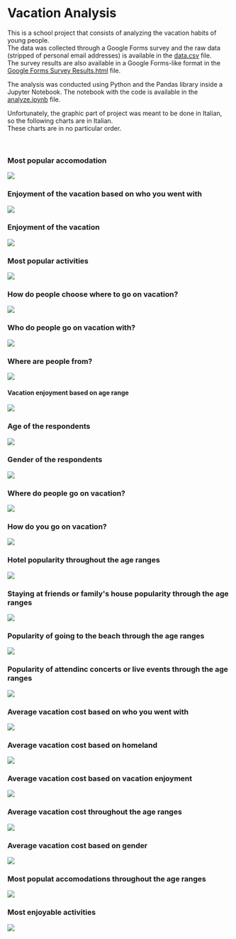 # Vacation Analysis

This is a school project that consists of analyzing the vacation habits of young people.  
The data was collected through a Google Forms survey and the raw data (stripped of personal email addresses) is available in the [data.csv](data.csv) file.  
The survey results are also available in a Google Forms-like format in the [Google Forms Survey Results.html](Google%20Forms%20Survey%20Results.html) file. 

The analysis was conducted using Python and the Pandas library inside a Jupyter Notebook. The notebook with the code is available in the [analyze.ipynb](analyze.ipynb) file.

Unfortunately, the graphic part of project was meant to be done in Italian, so the following charts are in Italian.  
These charts are in no particular order.

<br>

### Most popular accomodation
![](charts/Alloggio%20pi%C3%B9%20popolare%20fra%20i%20partecipanti.png)

### Enjoyment of the vacation based on who you went with
![](charts/apprezzamento%20della%20vacanza%20in%20base%20alla%20compagnia.png)

### Enjoyment of the vacation
![](charts/Apprezzamento%20delle%20ultime%20vacanze%20fatte%20dai%20partecipanti.png)

### Most popular activities
![](charts/Attivit%C3%A0%20svolte%20in%20vacanza%20dai%20partecipanti.png)

### How do people choose where to go on vacation?
![](charts/Come%20i%20nostri%20partecipanti%20scelgono%20dove%20passare%20la%20vacanza.png)

### Who do people go on vacation with?
![](charts/Compagnia%20di%20viaggio%20pi%C3%B9%20popolare%20tra%20i%20partecipanti.png)

### Where are people from?
![](charts/Continente%20di%20provenienza%20dei%20partecipanti.png)

#### Vacation enjoyment based on age range
![](charts/Divertimento%20in%20base%20all'et%C3%A0.png)

### Age of the respondents
![](charts/Et%C3%A0%20dei%20partecipanti.png)

### Gender of the respondents
![](charts/Gender%20dei%20partecipanti.png)

### Where do people go on vacation?
![](charts/Luogo%20dove%20passare%20le%20vacanze%20pi%C3%B9%20popolare.png)

### How do you go on vacation?
![](charts/Mezzo%20di%20trasporto%20pi%C3%B9%20popolare%20fra%20i%20partecipanti.png)

### Hotel popularity throughout the age ranges
![](charts/Popolarit%C3%A0%20degli%20hotel%20in%20base%20all'et%C3%A0.png)

### Staying at friends or family's house popularity through the age ranges
![](charts/Popolarit%C3%A0%20delle%20case%20di%20amici%20in%20base%20all'et%C3%A0.png)

### Popularity of going to the beach through the age ranges
![](charts/Popolarit%C3%A0%20delle%20spiaggie%20in%20base%20all'et%C3%A0.png)

### Popularity of attendinc concerts or live events through the age ranges
![](charts/Popolarit%C3%A0%20di%20concerti%20ed%20eventi%20in%20base%20all'et%C3%A0.png)

### Average vacation cost based on who you went with
![](charts/Spesa%20media%20per%20compagnia.png)

### Average vacation cost based on homeland
![](charts/Spesa%20media%20per%20continente%20di%20provenienza.png)

### Average vacation cost based on vacation enjoyment
![](charts/Spesa%20media%20per%20divertimento.png)

### Average vacation cost throughout the age ranges
![](charts/Spesa%20per%20fascia%20d'et%C3%A0.png)

### Average vacation cost based on gender
![](charts/Spesa%20per%20genere.png)

### Most populat accomodations throughout the age ranges
![](charts/Top%205%20alloggi%20per%20fasce%20d'et%C3%A0.png)

### Most enjoyable activities
![](charts/Top%205%20attivit%C3%A0%20giudicate%20pi%C3%B9%20divertenti.png)


